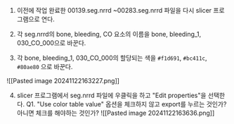 1. 이전에 작업 완료한 00139.seg.nrrd ~00283.seg.nrrd 파일을 다시 slicer 프로그램으로 연다.

2. 각 seg.nrrd의 bone, bleeding, CO 요소의 이름을 bone, bleeding_1, 030_CO_000으로 바꾼다.

3. 각 bone, bleeding_1, 030_CO_000의 할당되는 색을 `#f1d691`, `#bc411c`, `#80ae80` 으로 바꾼다.

![[Pasted image 20241122163227.png]]

4. slicer 프로그램에서 seg.nrrd 파일에 우클릭을 하고 "Edit properties"을 선택한다.
	Q1. "Use color table value" 옵션을 체크하지 않고 export를 누르는 것인가? 아니면 체크를 해야하는 것인가?
		![[Pasted image 20241122163636.png]]
		
		